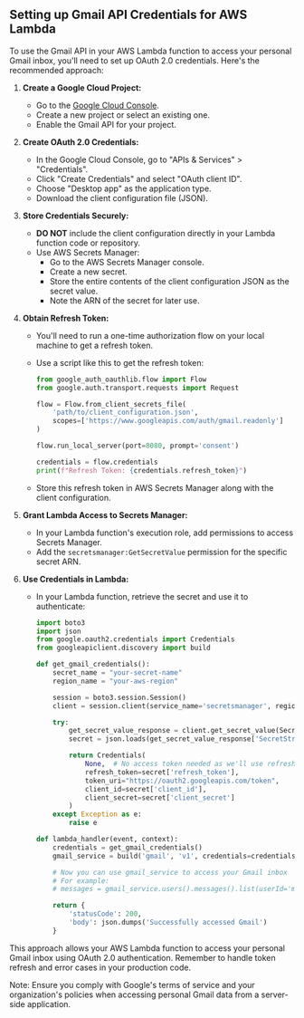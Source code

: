 ## Setting up Gmail API Credentials for AWS Lambda

To use the Gmail API in your AWS Lambda function to access your personal Gmail inbox, you'll need to set up OAuth 2.0 credentials. Here's the recommended approach:

1. **Create a Google Cloud Project:**

   - Go to the [Google Cloud Console](https://console.cloud.google.com/).
   - Create a new project or select an existing one.
   - Enable the Gmail API for your project.

2. **Create OAuth 2.0 Credentials:**

   - In the Google Cloud Console, go to "APIs & Services" > "Credentials".
   - Click "Create Credentials" and select "OAuth client ID".
   - Choose "Desktop app" as the application type.
   - Download the client configuration file (JSON).

3. **Store Credentials Securely:**

   - **DO NOT** include the client configuration directly in your Lambda function code or repository.
   - Use AWS Secrets Manager:
     - Go to the AWS Secrets Manager console.
     - Create a new secret.
     - Store the entire contents of the client configuration JSON as the secret value.
     - Note the ARN of the secret for later use.

4. **Obtain Refresh Token:**

   - You'll need to run a one-time authorization flow on your local machine to get a refresh token.
   - Use a script like this to get the refresh token:

     ```python
     from google_auth_oauthlib.flow import Flow
     from google.auth.transport.requests import Request

     flow = Flow.from_client_secrets_file(
         'path/to/client_configuration.json',
         scopes=['https://www.googleapis.com/auth/gmail.readonly']
     )

     flow.run_local_server(port=8080, prompt='consent')

     credentials = flow.credentials
     print(f"Refresh Token: {credentials.refresh_token}")
     ```

   - Store this refresh token in AWS Secrets Manager along with the client configuration.

5. **Grant Lambda Access to Secrets Manager:**

   - In your Lambda function's execution role, add permissions to access Secrets Manager.
   - Add the `secretsmanager:GetSecretValue` permission for the specific secret ARN.

6. **Use Credentials in Lambda:**

   - In your Lambda function, retrieve the secret and use it to authenticate:

     ```python
     import boto3
     import json
     from google.oauth2.credentials import Credentials
     from googleapiclient.discovery import build

     def get_gmail_credentials():
         secret_name = "your-secret-name"
         region_name = "your-aws-region"

         session = boto3.session.Session()
         client = session.client(service_name='secretsmanager', region_name=region_name)

         try:
             get_secret_value_response = client.get_secret_value(SecretId=secret_name)
             secret = json.loads(get_secret_value_response['SecretString'])

             return Credentials(
                 None,  # No access token needed as we'll use refresh token
                 refresh_token=secret['refresh_token'],
                 token_uri="https://oauth2.googleapis.com/token",
                 client_id=secret['client_id'],
                 client_secret=secret['client_secret']
             )
         except Exception as e:
             raise e

     def lambda_handler(event, context):
         credentials = get_gmail_credentials()
         gmail_service = build('gmail', 'v1', credentials=credentials)

         # Now you can use gmail_service to access your Gmail inbox
         # For example:
         # messages = gmail_service.users().messages().list(userId='me').execute()

         return {
             'statusCode': 200,
             'body': json.dumps('Successfully accessed Gmail')
         }
     ```

This approach allows your AWS Lambda function to access your personal Gmail inbox using OAuth 2.0 authentication. Remember to handle token refresh and error cases in your production code.

Note: Ensure you comply with Google's terms of service and your organization's policies when accessing personal Gmail data from a server-side application.
